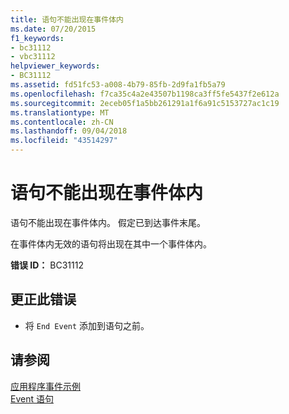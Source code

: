 ```yaml
---
title: 语句不能出现在事件体内
ms.date: 07/20/2015
f1_keywords:
- bc31112
- vbc31112
helpviewer_keywords:
- BC31112
ms.assetid: fd51fc53-a008-4b79-85fb-2d9fa1fb5a79
ms.openlocfilehash: f7ca35c4a2e43507b1198ca3ff5fe5437f2e612a
ms.sourcegitcommit: 2eceb05f1a5bb261291a1f6a91c5153727ac1c19
ms.translationtype: MT
ms.contentlocale: zh-CN
ms.lasthandoff: 09/04/2018
ms.locfileid: "43514297"
---
```

# <a name="statement-cannot-appear-within-an-event-body"></a>语句不能出现在事件体内
语句不能出现在事件体内。 假定已到达事件末尾。  
  
 在事件体内无效的语句将出现在其中一个事件体内。  
  
 **错误 ID：** BC31112  
  
## <a name="to-correct-this-error"></a>更正此错误  
  
-   将 `End Event` 添加到语句之前。  
  
## <a name="see-also"></a>请参阅  
 [应用程序事件示例](https://msdn.microsoft.com/library/289a787f-b97e-43c8-a304-fe95e45f4a0d)  
 [Event 语句](../../visual-basic/language-reference/statements/event-statement.md)
